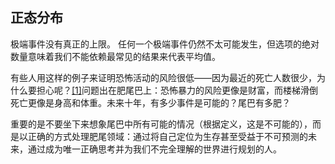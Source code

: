 ## 正态分布

极端事件没有真正的上限。
任何一个极端事件仍然不太可能发生，但选项的绝对数量意味着我们不能依赖最常见的结果来代表平均值。


有些人用这样的例子来证明恐怖活动的风险很低——因为最近的死亡人数很少，为什么要担心呢？[[1]](https://fs.blog/2018/05/probabilistic-thinking/#_ftn1)问题出在肥尾巴上：恐怖暴力的风险更像是财富，而楼梯滑倒死亡更像是身高和体重。未来十年，有多少事件是可能的？尾巴有多肥？

重要的是不要坐下来想象尾巴中所有可能的情况（根据定义，这是不可能的），而是以正确的方式处理肥尾领域：通过将自己定位为生存甚至受益于不可预测的未来，通过成为唯一正确思考并为我们不完全理解的世界进行规划的人。